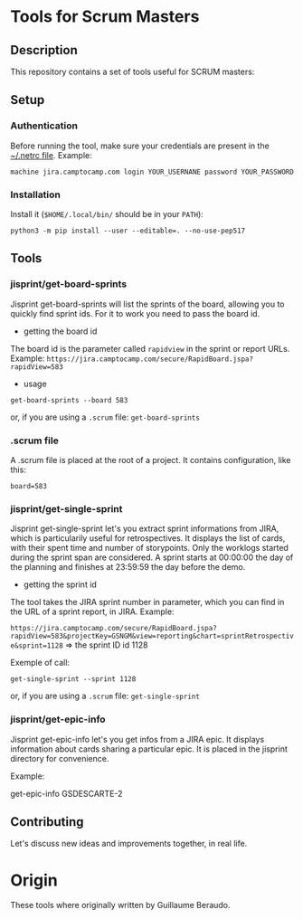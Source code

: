 # Tools for Scrum Masters


## Description

This repository contains a set of tools useful for SCRUM masters:


## Setup

### Authentication

Before running the tool, make sure your credentials are present in the [~/.netrc file](https://jira.readthedocs.io/en/master/examples.html#authentication).
Example:

```machine jira.camptocamp.com login YOUR_USERNANE password YOUR_PASSWORD```


### Installation

Install it (`$HOME/.local/bin/` should be in your `PATH`):

```
python3 -m pip install --user --editable=. --no-use-pep517
```


## Tools

### jisprint/get-board-sprints

Jisprint get-board-sprints will list the sprints of the board, allowing you to quickly find sprint ids.
For it to work you need to pass the board id.

- getting the board id

The board id is the parameter called `rapidview` in the sprint or report URLs.
Example:
`https://jira.camptocamp.com/secure/RapidBoard.jspa?rapidView=583`

- usage

```get-board-sprints --board 583```

or, if you are using a `.scrum` file: ```get-board-sprints```


### .scrum file

A .scrum file is placed at the root of a project. It contains configuration, like this:

```
board=583
```

### jisprint/get-single-sprint

Jisprint get-single-sprint let's you extract sprint informations from JIRA, which is particularily useful for retrospectives.
It displays the list of cards, with their spent time and number of storypoints.
Only the worklogs started during the sprint span are considered.
A sprint starts at 00:00:00 the day of the planning and finishes at 23:59:59 the day before the demo.

- getting the sprint id

The tool takes the JIRA sprint number in parameter, which you can find in the URL of a sprint report, in JIRA.
Example:

`https://jira.camptocamp.com/secure/RapidBoard.jspa?rapidView=583&projectKey=GSNGM&view=reporting&chart=sprintRetrospective&sprint=1128`
=> the sprint ID id 1128

Exemple of call:

```get-single-sprint --sprint 1128```

or, if you are using a `.scrum` file: ```get-single-sprint```


### jisprint/get-epic-info

Jisprint get-epic-info let's you get infos from a JIRA epic. It displays information about cards sharing a particular epic.
It is placed in the jisprint directory for convenience.

Example:

get-epic-info GSDESCARTE-2


## Contributing

Let's discuss new ideas and improvements together, in real life.


# Origin

These tools where originally written by Guillaume Beraudo.
